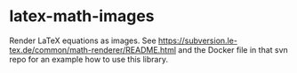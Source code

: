 # latex-math-images
Render LaTeX equations as images. See https://subversion.le-tex.de/common/math-renderer/README.html and the Docker file in that svn repo for an example how to use this library.
